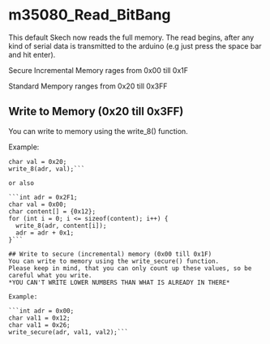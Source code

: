 # m35080_Read_BitBang
This default Skech now reads the full memory. The read begins, after any kind of serial data is transmitted to the arduino (e.g just press the space bar and hit enter).

Secure Incremental Memory rages from 0x00 till 0x1F

Standard Mempory ranges from 0x20 till 0x3FF

## Write to Memory (0x20 till 0x3FF)
You can write to memory using the write_8() function.

Example:

```int adr = 0x2F1;
char val = 0x20;
write_8(adr, val);```

or also 

```int adr = 0x2F1;
char val = 0x00;
char content[] = {0x12};
for (int i = 0; i <= sizeof(content); i++) {
  write_8(adr, content[i]);
  adr = adr + 0x1;
}```

## Write to secure (incremental) memory (0x00 till 0x1F)
You can write to memory using the write_secure() function.
Please keep in mind, that you can only count up these values, so be careful what you write.
*YOU CAN'T WRITE LOWER NUMBERS THAN WHAT IS ALREADY IN THERE*

Example:

```int adr = 0x00;
char val1 = 0x12;
char val1 = 0x26;
write_secure(adr, val1, val2);```

